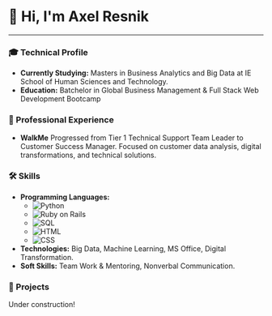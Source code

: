 # 👋 Hi, I'm Axel Resnik

---

### 🎓 Technical Profile
- **Currently Studying:** Masters in Business Analytics and Big Data at IE School of Human Sciences and Technology.
- **Education:** Batchelor in Global Business Management & Full Stack Web Development Bootcamp

### 💼 Professional Experience
- **WalkMe** Progressed from Tier 1 Technical Support Team Leader to Customer Success Manager. Focused on customer data analysis, digital transformations, and technical solutions.

### 🛠️ Skills
- **Programming Languages:** 
  - ![Python](https://img.shields.io/badge/Python-3776AB?style=for-the-badge&logo=python&logoColor=white)
  - ![Ruby on Rails](https://img.shields.io/badge/Ruby_on_Rails-CC0000?style=for-the-badge&logo=ruby-on-rails&logoColor=white)
  - ![SQL](https://img.shields.io/badge/SQL-4479A1?style=for-the-badge&logo=MySQL&logoColor=white)
  - ![HTML](https://img.shields.io/badge/HTML-E34F26?style=for-the-badge&logo=html5&logoColor=white)
  - ![CSS](https://img.shields.io/badge/CSS-1572B6?style=for-the-badge&logo=css3&logoColor=white)
- **Technologies:** Big Data, Machine Learning, MS Office, Digital Transformation.
- **Soft Skills:** Team Work & Mentoring, Nonverbal Communication.

### 🚧 Projects
Under construction!

